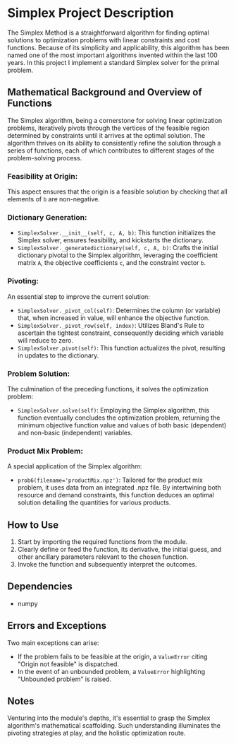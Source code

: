 # Simplex Project Description

The Simplex Method is a straightforward algorithm for finding optimal solutions to optimization problems with linear constraints and cost functions. Because of its simplicity and applicability, this algorithm has been named one of the most important algorithms invented within the last 100 years. In this project I implement a standard Simplex solver for the primal problem.

## Mathematical Background and Overview of Functions

The Simplex algorithm, being a cornerstone for solving linear optimization problems, iteratively pivots through the vertices of the feasible region determined by constraints until it arrives at the optimal solution. The algorithm thrives on its ability to consistently refine the solution through a series of functions, each of which contributes to different stages of the problem-solving process.

### Feasibility at Origin:

This aspect ensures that the origin is a feasible solution by checking that all elements of `b` are non-negative.

### Dictionary Generation:

- `SimplexSolver.__init__(self, c, A, b)`: This function initializes the Simplex solver, ensures feasibility, and kickstarts the dictionary.
- `SimplexSolver._generatedictionary(self, c, A, b)`: Crafts the initial dictionary pivotal to the Simplex algorithm, leveraging the coefficient matrix `A`, the objective coefficients `c`, and the constraint vector `b`.

### Pivoting:

An essential step to improve the current solution:
- `SimplexSolver._pivot_col(self)`: Determines the column (or variable) that, when increased in value, will enhance the objective function.
- `SimplexSolver._pivot_row(self, index)`: Utilizes Bland's Rule to ascertain the tightest constraint, consequently deciding which variable will reduce to zero.
- `SimplexSolver.pivot(self)`: This function actualizes the pivot, resulting in updates to the dictionary.

### Problem Solution:

The culmination of the preceding functions, it solves the optimization problem:
- `SimplexSolver.solve(self)`: Employing the Simplex algorithm, this function eventually concludes the optimization problem, returning the minimum objective function value and values of both basic (dependent) and non-basic (independent) variables.

### Product Mix Problem:

A special application of the Simplex algorithm:
- `prob6(filename='productMix.npz')`: Tailored for the product mix problem, it uses data from an integrated .npz file. By intertwining both resource and demand constraints, this function deduces an optimal solution detailing the quantities for various products.

## How to Use

1. Start by importing the required functions from the module.
2. Clearly define or feed the function, its derivative, the initial guess, and other ancillary parameters relevant to the chosen function.
3. Invoke the function and subsequently interpret the outcomes.

## Dependencies

- numpy

## Errors and Exceptions

Two main exceptions can arise:

- If the problem fails to be feasible at the origin, a `ValueError` citing "Origin not feasible" is dispatched.
- In the event of an unbounded problem, a `ValueError` highlighting "Unbounded problem" is raised.

## Notes

Venturing into the module's depths, it's essential to grasp the Simplex algorithm's mathematical scaffolding. Such understanding illuminates the pivoting strategies at play, and the holistic optimization route.